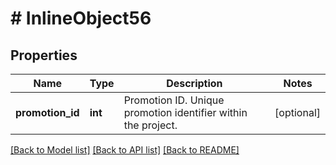 # # InlineObject56

## Properties

Name | Type | Description | Notes
------------ | ------------- | ------------- | -------------
**promotion_id** | **int** | Promotion ID. Unique promotion identifier within the project. | [optional]

[[Back to Model list]](../../README.md#models) [[Back to API list]](../../README.md#endpoints) [[Back to README]](../../README.md)
